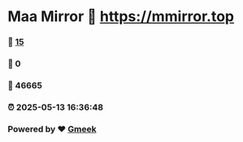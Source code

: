 # Maa Mirror :link: https://mmirror.top 
### :page_facing_up: [15](https://mmirror.top/tag.html) 
### :speech_balloon: 0 
### :hibiscus: 46665 
### :alarm_clock: 2025-05-13 16:36:48 
### Powered by :heart: [Gmeek](https://github.com/Meekdai/Gmeek)

